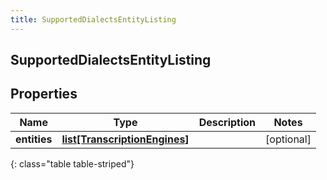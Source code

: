 ```yaml
---
title: SupportedDialectsEntityListing
---
```

## SupportedDialectsEntityListing

## Properties

|Name | Type | Description | Notes|
|------------ | ------------- | ------------- | -------------|
| **entities** | [**list[TranscriptionEngines]**](TranscriptionEngines.html) |  | [optional] |
{: class="table table-striped"}


